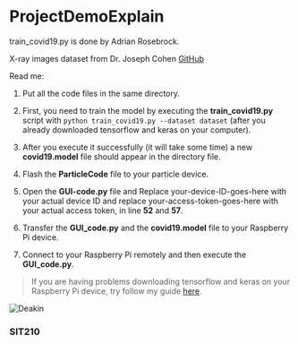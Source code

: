 # ProjectDemoExplain
train_covid19.py is done by Adrian Rosebrock.

X-ray images dataset from Dr. Joseph Cohen [GitHub](https://github.com/ieee8023/covid-chestxray-dataset)

Read me:

1. Put all the code files in the same directory.

1. First, you need to train the model by executing the **train_covid19.py** script with `python train_covid19.py --dataset dataset`
(after you already downloaded tensorflow and keras on your computer).
    
1. After you execute it successfully (it will take some time) a new **covid19.model** file should appear in the directory file.

1. Flash the **ParticleCode** file to your particle device.

1. Open the **GUI-code.py** file and Replace your-device-ID-goes-here with your actual device ID and replace your-access-token-goes-here with your actual access token, in line **52** and **57**.

1. Transfer the **GUI_code.py** and the **covid19.model** file to your Raspberry Pi device.

1. Connect to your Raspberry Pi remotely and then execute the **GUI_code.py**.

> If you are having problems downloading tensorflow and keras on your Raspberry Pi device, try follow my guide [here](https://www.hackster.io/moe-hdaib/detecting-covid-19-from-x-ray-images-d4fd38).


![Deakin][logo]

[logo]: https://d1yjjnpx0p53s8.cloudfront.net/styles/logo-thumbnail/s3/042014/deakin_univerity_0.png?itok=FRUYHSNi "Deakin University"


### SIT210
